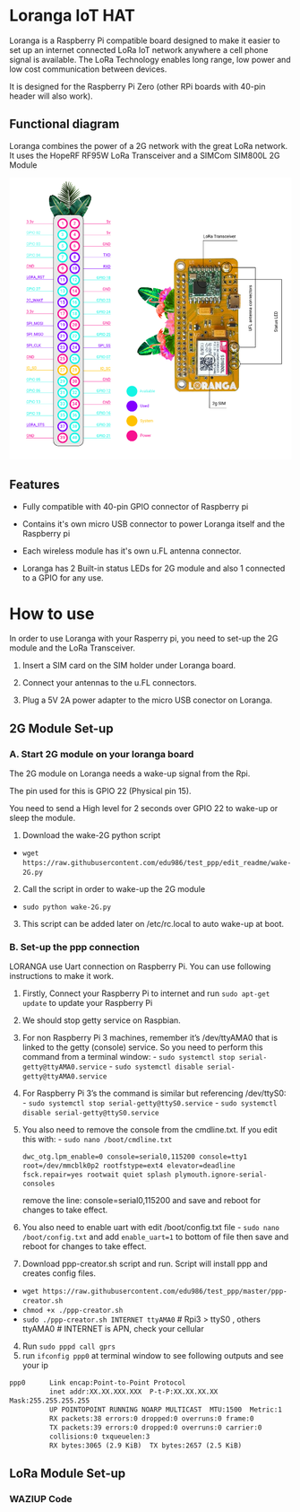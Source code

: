 # Loranga IoT HAT

Loranga is a Raspberry Pi compatible board designed to make it easier to set up an internet connected LoRa IoT network anywhere a cell phone signal is available. The LoRa Technology enables long range, low power and low cost communication between devices.

It is designed for the Raspberry Pi Zero (other RPi boards with 40-pin header will also work).


## Functional diagram

Loranga combines the power of a 2G network with the great LoRa network.
It uses the HopeRF RF95W LoRa Transceiver and a SIMCom SIM800L 2G Module

![Image of loranga](https://github.com/loranga/Loranga-Gateway/blob/Readme-edit/Docs/Photos/PARTES%2BTECNICAS%2BLORANGA-01.png)


## Features

- Fully compatible with 40-pin GPIO connector of Raspberry pi

- Contains it's own micro USB connector to power Loranga itself and the Raspberry pi

- Each wireless module has it's own u.FL antenna connector.

- Loranga has 2 Built-in status LEDs for 2G module and also 1 connected to a GPIO for any use.


# How to use

In order to use Loranga with your Rasperry pi, you need to set-up the 2G module and the LoRa Transceiver.

1. Insert a SIM card on the SIM holder under Loranga board.

2. Connect your antennas to the u.FL connectors.

3. Plug a 5V 2A power adapter to the micro USB conector on Loranga.


## 2G Module Set-up

### A. Start 2G module on your loranga board
The 2G module on Loranga needs a wake-up signal from the Rpi.

The pin used for this is GPIO 22 (Physical pin 15).

You need to send a High level for 2 seconds over GPIO 22 to wake-up or sleep the module.

1. Download the wake-2G python script
- `wget https://raw.githubusercontent.com/edu986/test_ppp/edit_readme/wake-2G.py`

2. Call the script in order to wake-up the 2G module
- `sudo python wake-2G.py`

3. This script can be added later on /etc/rc.local to auto wake-up at boot.


### B. Set-up the ppp connection
LORANGA use Uart connection on Raspberry Pi. You can use following instructions to make it work.

1. Firstly, Connect your Raspberry Pi to internet and run `sudo apt-get update` to update your Raspberry Pi

2. We should stop getty service on Raspbian.
  1. For non Raspberry Pi 3 machines, remember it’s /dev/ttyAMA0 that is linked to the getty (console) service. So you need to perform this command from a terminal window:
    - `sudo systemctl stop serial-getty@ttyAMA0.service`
    - `sudo systemctl disable serial-getty@ttyAMA0.service`

  2. For Raspberry Pi 3’s the command is similar but referencing /dev/ttyS0:
    - `sudo systemctl stop serial-getty@ttyS0.service`
    - `sudo systemctl disable serial-getty@ttyS0.service`

  3. You also need to remove the console from the cmdline.txt. If you edit this with:
    - `sudo nano /boot/cmdline.txt`
      ```
      dwc_otg.lpm_enable=0 console=serial0,115200 console=tty1 root=/dev/mmcblk0p2 rootfstype=ext4 elevator=deadline fsck.repair=yes rootwait quiet splash plymouth.ignore-serial-consoles
      ```
      remove the line: console=serial0,115200 and save and reboot for changes to take effect.
  4. You also need to enable uart with edit /boot/config.txt file
    - `sudo nano /boot/config.txt` and add `enable_uart=1` to bottom of file then save and reboot for changes to take effect.

3. Download ppp-creator.sh script and run. Script will install ppp and creates config files.
  - `wget https://raw.githubusercontent.com/edu986/test_ppp/master/ppp-creator.sh`
  - `chmod +x ./ppp-creator.sh`
  - `sudo ./ppp-creator.sh INTERNET ttyAMA0` # Rpi3 > ttyS0 , others ttyAMA0 # INTERNET is APN, check your cellular

4. Run `sudo pppd call gprs`
5. run `ifconfig ppp0` at terminal window to see following outputs and see your ip<br/>
  ```
  ppp0      Link encap:Point-to-Point Protocol
            inet addr:XX.XX.XXX.XXX  P-t-P:XX.XX.XX.XX  Mask:255.255.255.255
            UP POINTOPOINT RUNNING NOARP MULTICAST  MTU:1500  Metric:1
            RX packets:38 errors:0 dropped:0 overruns:0 frame:0
            TX packets:39 errors:0 dropped:0 overruns:0 carrier:0
            collisions:0 txqueuelen:3
            RX bytes:3065 (2.9 KiB)  TX bytes:2657 (2.5 KiB)

  ```


## LoRa Module Set-up


### WAZIUP Code
